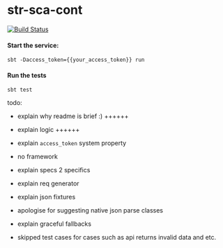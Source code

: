 # str-sca-cont

[![Build Status](https://travis-ci.org/grandbora/str-sca-cont.svg?branch=master)](https://travis-ci.org/grandbora/str-sca-cont)

#### Start the service:

`sbt -Daccess_token={{your_access_token}} run`

#### Run the tests

`sbt test`


todo:

* explain why readme is brief :) ++++++

* explain logic ++++++

* explain `access_token` system property

* no framework

* explain specs 2 specifics

* explain req generator

* explain json fixtures

* apologise for suggesting native json parse classes

* explain graceful fallbacks

* skipped test cases for cases such as api returns invalid data and etc.
